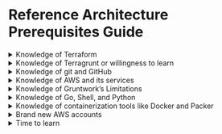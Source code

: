 # Reference Architecture Prerequisites Guide

<details>

  <summary>Knowledge of Terraform</summary>
    <div>

Our modules are all built using [Terraform](https://www.terraform.io/), and the Reference Architecture uses our modules to build out your infrastructure. You should be comfortable using Terraform for Infrastructure as Code.
</div>
</details>

<details>
  <summary>Knowledge of Terragrunt or willingness to learn</summary>
    <div>

The Reference Architecture is delivered in [Terragrunt](https://terragrunt.gruntwork.io/), our open source wrapper around Terraform which allows you to

1. Separate your monolithic terraform state files into smaller ones to speed up your plans and applies
2. Keep your infrastructure code DRY

See [How to Manage Multiple Environments with Terraform](https://blog.gruntwork.io/how-to-manage-multiple-environments-with-terraform-32c7bc5d692) and our [Terragrunt Quick start](https://terragrunt.gruntwork.io/docs/getting-started/quick-start/) documentation for more details.
</div>
</details>

<details>
  <summary>Knowledge of git and GitHub</summary>    
    <div>

Our Reference Architecture and the modules that it consumes are all stored in Git repositories in GitHub. You must have a working knowledge of Git via SSH (`add`, `commit`, `pull`, branches, et cetera) and GitHub (Pull requests, issues, et cetera) in order to interface with the Reference Architecture and our code library.
</div>
</details>
    
<details>
  <summary>Knowledge of AWS and its services</summary>
    <div>

The Reference Architecture is provisioned in [AWS](https://aws.amazon.com/). To be successful with the infrastructure provisioned by us, you must have a decent working knowledge of AWS, its permissions schemes ([IAM](https://aws.amazon.com/iam/)), services, and APIs. While having AWS certification is not required, it is certainly helpful. Since Gruntwork is an accelerator for your AWS infrastructure and not an abstraction layer in front of AWS, knowledge of AWS and the services you intend to use is required.
</div>
</details>

<details>
  <summary>Knowledge of Gruntwork’s Limitations</summary>    
    <div>

During the process of setting up the AWS accounts for your reference architecture, our tooling will automatically submit quota increase requests to AWS as a support ticket. These AWS quota increases are required to install the components of the Reference Architecture. Often, AWS will approve these requests quickly. Sometimes these support tickets will take some time for AWS to resolve. Unfortunately, some of these requests may be denied by AWS’s support team. Gruntwork can work with you to get these requests approved, but this can take some time, and that time is mostly out of our control. 

Gruntwork focuses on helping you launch and maintain your infrastructure as code. Understanding and using the AWS services that our code provisioned is up to you. Since Gruntwork is an accelerator for your AWS infrastructure and not an abstraction layer in front of AWS, knowledge of AWS and the services you intend to use is required.
</div>
</details>
    
<details>
  <summary>Knowledge of Go, Shell, and Python</summary>    
    <div>

Some of the modules we have leverage Go, Shell scripting and Python. To customize these to suit your needs, you may need to dive in and make changes. In addition, all of our automated testing is written in Go, so familiarity with Go is highly recommended.
</div>
</details>
    
<details>
  <summary>Knowledge of containerization tools like Docker and Packer</summary>    
    <div>

We create Docker containers throughout our code library, and use them heavily in our [Gruntwork Pipelines](https://gruntwork.io/pipelines/) product, an important piece of the Reference Architecture. Containerization is an important part of helping many companies scale in the cloud, and we’re no exception. Familiarity with creating docker images and pushing and pulling them from repositories is required. Likewise, we use Packer to build AMIs. Understanding Packer will enable you to build your own AMIs for your own infrastructure and make modifications to the infrastructure we provision for you.
</div>
</details>
    
<details>
  <summary>Brand new AWS accounts</summary>    
    <div>

With our Gruntwork Wizard, we help you create new AWS accounts, which we’ll then use to build your Reference Architecture. All accounts must be completely empty. At this time we do not support “brown field” deployments of the Reference Architecture.
</div>
</details>
    
<details>
  <summary>Time to learn</summary>    
    <div>

Gruntwork accelerates you down the road towards having your entire AWS cloud infrastructure captured as Infrastructure as Code. The Reference Architecture will set you up with a solid foundation with our [Landing Zone](https://gruntwork.io/landing-zone-for-aws/) and help you regularly modify your infrastructure with [Gruntwork Pipelines](https://gruntwork.io/pipelines/). Infrastructure and Infrastructure as Code is complex, and while we strive to make it as easy as possible for you, you will need time to understand the twists and turns of your infrastructure in order to tune it to fully suit your needs.
</div>
</details>